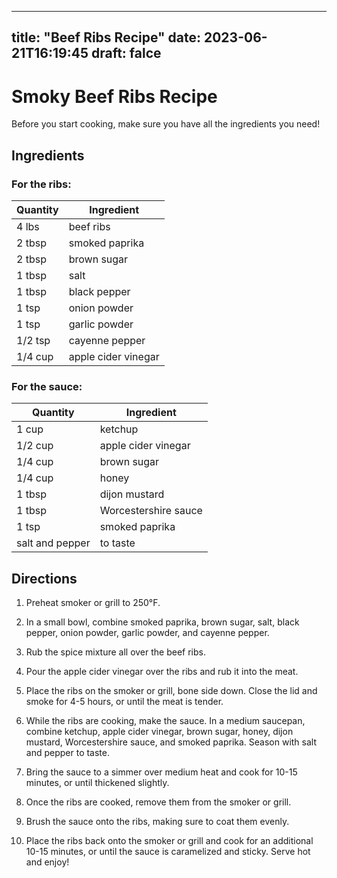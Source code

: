 
---
title: "Beef Ribs Recipe"
date: 2023-06-21T16:19:45
draft: falce
---

# Smoky Beef Ribs Recipe

Before you start cooking, make sure you have all the ingredients you need!

## Ingredients

### For the ribs:
| Quantity | Ingredient |
|----------|------------|
| 4 lbs | beef ribs |
| 2 tbsp | smoked paprika |
| 2 tbsp | brown sugar |
| 1 tbsp | salt |
| 1 tbsp | black pepper |
| 1 tsp | onion powder |
| 1 tsp | garlic powder |
| 1/2 tsp | cayenne pepper |
| 1/4 cup | apple cider vinegar |

### For the sauce:
| Quantity | Ingredient |
|----------|------------|
| 1 cup | ketchup |
| 1/2 cup | apple cider vinegar |
| 1/4 cup | brown sugar |
| 1/4 cup | honey |
| 1 tbsp | dijon mustard |
| 1 tbsp | Worcestershire sauce |
| 1 tsp | smoked paprika |
| salt and pepper | to taste |

## Directions

1. Preheat smoker or grill to 250°F.

2. In a small bowl, combine smoked paprika, brown sugar, salt, black pepper, onion powder, garlic powder, and cayenne pepper.

3. Rub the spice mixture all over the beef ribs.

4. Pour the apple cider vinegar over the ribs and rub it into the meat.

5. Place the ribs on the smoker or grill, bone side down. Close the lid and smoke for 4-5 hours, or until the meat is tender.

6. While the ribs are cooking, make the sauce. In a medium saucepan, combine ketchup, apple cider vinegar, brown sugar, honey, dijon mustard, Worcestershire sauce, and smoked paprika. Season with salt and pepper to taste.

7. Bring the sauce to a simmer over medium heat and cook for 10-15 minutes, or until thickened slightly.

8. Once the ribs are cooked, remove them from the smoker or grill.

9. Brush the sauce onto the ribs, making sure to coat them evenly.

10. Place the ribs back onto the smoker or grill and cook for an additional 10-15 minutes, or until the sauce is caramelized and sticky. Serve hot and enjoy!
